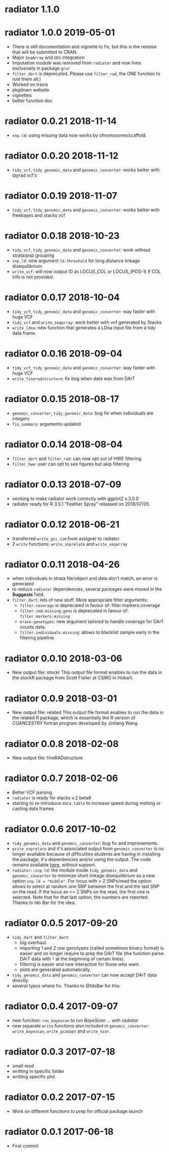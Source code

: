# radiator 1.1.0

# radiator 1.0.0 2019-05-01

* There is still documentation and vignette to fix, but this is 
the release that will be submitted to CRAN
* Major `SeqArray` and `GDS` integration
* Imputation module was removed from `radiator` and now lives exclusively in package `grur`
* `filter_dart` is deprecated. Please use `filter_rad`, the ONE function to rule them all;)
* Worked on travis
* pkgdown website
* vignettes
* better function doc

# radiator 0.0.21 2018-11-14

* `snp.ld`: using missing data now works by chromosome/scaffold.


# radiator 0.0.20 2018-11-12

* `tidy_vcf`, `tidy_genomic_data` and `genomic_converter`: works better with ipyrad vcf's


# radiator 0.0.19 2018-11-07

* `tidy_vcf`, `tidy_genomic_data` and `genomic_converter`: works better with freebayes and stacks vcf


# radiator 0.0.18 2018-10-23

* `tidy_vcf`, `tidy_genomic_data` and `genomic_converter`: work without strata/pop grouping
* `snp_ld`: new argument `ld.threshold` for long.distance linkage disequilibrium.
* `write_vcf`: will now output ID as LOCUS_COL or LOCUS_(POS-1) if COL info is not provided.

# radiator 0.0.17 2018-10-04

* `tidy_vcf`, `tidy_genomic_data` and `genomic_converter`: way faster with huge VCF
* `tidy_vcf` and `write_seqarray`: work better with vcf generated by Stacks
* `write_ldna`: new function that generates a LDna input file from a tidy data frame.

# radiator 0.0.16 2018-09-04

* `tidy_vcf`, `tidy_genomic_data` and `genomic_converter`: way faster with huge VCF
* `write_fineradstructure`: fix bug when data was from DArT


# radiator 0.0.15 2018-08-17

* `genomic_converter`, `tidy_genomic_data`: bug fix when individuals are integers
* `fis_summary`: arguments updated


# radiator 0.0.14 2018-08-04

* `filter_dart` and `filter_rad`: can now opt out of HWE filtering. 
* `filter_hwe`: user can opt to see figures but skip filtering



# radiator 0.0.13 2018-07-09

* working to make radiator work correctly with ggplot2 v.3.0.0
* radiator ready for R 3.5.1 "Feather Spray" released on 2018/07/05


# radiator 0.0.12 2018-06-21

* transferred `write_gsi_sim` from assigner to radiator
* 2 `write` functions: `write_snprelate` and `write_seqarray`


# radiator 0.0.11 2018-04-26

* when individuals in strata file/object and data don't match, an error is generated
* to reduce `radiator` dependencies, several packages were moved in the **Suggests** field.
* `filter_dart`: lots of new stuff. More appropriate filter arguments:
    * `filter.coverage` is deprecated in favour of: filter.markers.coverage
    * `filter.ind.missing.geno` is deprecated in favour of: `filter.markers.missing`
    * `erase.genotypes`: new argument tailored to handle coverage for DArT counts data.
    * `filter.individuals.missing`: allows to blacklist sample early in the filtering
    pipeline.


# radiator 0.0.10 2018-03-06

* New output file: stockr 
  This output file format enables to run the data in the stockR package from Scott Fisher at CSIRO in Hobart.


# radiator 0.0.9 2018-03-01

* New output file: related 
  This output file format enables to run the data in the related R package, which is
  essantially the R version of *COANCESTRY* fortran program developed by Jinliang Wang.


# radiator 0.0.8 2018-02-08

* New output file: fineRADstructure

# radiator 0.0.7 2018-02-06

* Better VCF parsing
* `radiator` is ready for stacks v.2 beta8
* starting to re-introduce `data.table` to increase speed during melting or casting data frames

# radiator 0.0.6 2017-10-02

* `tidy_genomic_data` and `genomic_converter`: bug fix and improvements.
* `write_snprelate` and it's associated output from `genomic_converter` is no longer
available because of difficulties students are having in installing the package,
it's dependencies and/or using the output. The code remains available [here](https://www.dropbox.com/s/7xujizkvpi0ddac/write_snprelate.R?dl=0),
without support.
* `radiator::snp.ld`: the module inside `tidy_genomic_data` and `genomic_converter`
to minimize short linkage disequilibrium as a new option `snp.ld = "middle"`. 
For locus with > 2 SNPs/read the option allows to select at random one SNP between 
the first and the last SNP on the read. If the locus as <= 2 SNPs on the read,
the first one is selected. Note that for that last option, the numbers are reported.
Thanks to Ido Bar for the idea.


# radiator 0.0.5 2017-09-20

* `tidy_dart` and `filter_dart`: 
    * big overhaul.
    * importing 1 and 2 row genotypes (called sometimes binary format) is easier
    and no longer require to prep the DArT file
    (the function parse DArT data with `*` at the beginning of certain lines).
    * filtering is easier and now interactive for those who want.
    * plots are generated automatically. 
* `tidy_genomic_data` and `genomic_converter` can now accept DArT data directly.
* several typos where fix. Thanks to @IdoBar for this.

# radiator 0.0.4 2017-09-07

* new function: `run_bayescan` to run *BayeScan* ... with *radiator*
* new separate `write` functions also included in `genomic_converter`: `write_bayescan`, `write_pcadapt` and `write_hzar`.

# radiator 0.0.3 2017-07-18

* small mod
* writting in specific folder
* writting specific plot

# radiator 0.0.2 2017-07-15

* Work on different functions to prep for official package launch


# radiator 0.0.1 2017-06-18

* First commit
